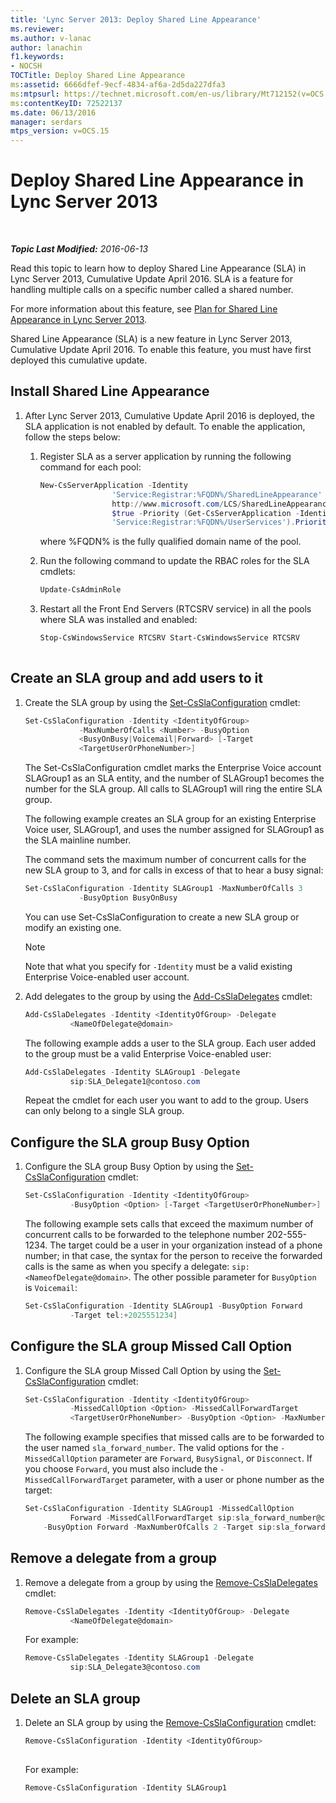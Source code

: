 ```yaml
---
title: 'Lync Server 2013: Deploy Shared Line Appearance'
ms.reviewer: 
ms.author: v-lanac
author: lanachin
f1.keywords:
- NOCSH
TOCTitle: Deploy Shared Line Appearance
ms:assetid: 6666dfef-9ecf-4834-af6a-2d5da227dfa3
ms:mtpsurl: https://technet.microsoft.com/en-us/library/Mt712152(v=OCS.15)
ms:contentKeyID: 72522137
ms.date: 06/13/2016
manager: serdars
mtps_version: v=OCS.15
---
```


<div data-xmlns="http://www.w3.org/1999/xhtml">

<div class="topic" data-xmlns="http://www.w3.org/1999/xhtml" data-msxsl="urn:schemas-microsoft-com:xslt" data-cs="https://msdn.microsoft.com/">

<div data-asp="https://msdn2.microsoft.com/asp">

# Deploy Shared Line Appearance in Lync Server 2013

</div>

<div id="mainSection">

<div id="mainBody">

<span> </span>

_**Topic Last Modified:** 2016-06-13_

Read this topic to learn how to deploy Shared Line Appearance (SLA) in Lync Server 2013, Cumulative Update April 2016. SLA is a feature for handling multiple calls on a specific number called a shared number.

For more information about this feature, see [Plan for Shared Line Appearance in Lync Server 2013](lync-server-2013-plan-for-shared-line-appearance.md).

Shared Line Appearance (SLA) is a new feature in Lync Server 2013, Cumulative Update April 2016. To enable this feature, you must have first deployed this cumulative update.

<div>

## Install Shared Line Appearance

1.  After Lync Server 2013, Cumulative Update April 2016 is deployed, the SLA application is not enabled by default. To enable the application, follow the steps below:
    
    1.  Register SLA as a server application by running the following command for each pool:
        ```powershell
        New-CsServerApplication -Identity
                        'Service:Registrar:%FQDN%/SharedLineAppearance' -Uri
                        http://www.microsoft.com/LCS/SharedLineAppearance -Critical $false -Enabled
                        $true -Priority (Get-CsServerApplication -Identity
                        'Service:Registrar:%FQDN%/UserServices').Priority 
        ```
        where %FQDN% is the fully qualified domain name of the pool.
    
    2.  Run the following command to update the RBAC roles for the SLA cmdlets:
        ```powershell
        Update-CsAdminRole 
        ```
    3.  Restart all the Front End Servers (RTCSRV service) in all the pools where SLA was installed and enabled:
        
        ```powershell 
        Stop-CsWindowsService RTCSRV Start-CsWindowsService RTCSRV
                        
        ```

</div>

<div>

## Create an SLA group and add users to it

1.  Create the SLA group by using the [Set-CsSlaConfiguration](https://docs.microsoft.com/powershell/module/skype/set-csslaconfiguration) cmdlet:
    ```powershell
    Set-CsSlaConfiguration -Identity <IdentityOfGroup>
                -MaxNumberOfCalls <Number> -BusyOption
                <BusyOnBusy|Voicemail|Forward> [-Target
                <TargetUserOrPhoneNumber>]
    ```
    The Set-CsSlaConfiguration cmdlet marks the Enterprise Voice account SLAGroup1 as an SLA entity, and the number of SLAGroup1 becomes the number for the SLA group. All calls to SLAGroup1 will ring the entire SLA group.
    
    The following example creates an SLA group for an existing Enterprise Voice user, SLAGroup1, and uses the number assigned for SLAGroup1 as the SLA mainline number.
    
    The command sets the maximum number of concurrent calls for the new SLA group to 3, and for calls in excess of that to hear a busy signal:
    ```powershell
    Set-CsSlaConfiguration -Identity SLAGroup1 -MaxNumberOfCalls 3
                -BusyOption BusyOnBusy
    ```
    You can use Set-CsSlaConfiguration to create a new SLA group or modify an existing one.
    
    <div>
    

    > [!NOTE]  
    > Note that what you specify for <CODE>-Identity</CODE> must be a valid existing Enterprise Voice-enabled user account.

    
    </div>

2.  Add delegates to the group by using the [Add-CsSlaDelegates](https://docs.microsoft.com/powershell/module/skype/add-cssladelegates) cmdlet:
    ```powershell
    Add-CsSlaDelegates -Identity <IdentityOfGroup> -Delegate
              <NameOfDelegate@domain>
    ```
    The following example adds a user to the SLA group. Each user added to the group must be a valid Enterprise Voice-enabled user:
    ```powershell
    Add-CsSlaDelegates -Identity SLAGroup1 -Delegate
              sip:SLA_Delegate1@contoso.com
    ```
    Repeat the cmdlet for each user you want to add to the group. Users can only belong to a single SLA group.

</div>

<div>

## Configure the SLA group Busy Option

1.  Configure the SLA group Busy Option by using the [Set-CsSlaConfiguration](https://docs.microsoft.com/powershell/module/skype/set-csslaconfiguration) cmdlet:
    ```powershell
    Set-CsSlaConfiguration -Identity <IdentityOfGroup>
              -BusyOption <Option> [-Target <TargetUserOrPhoneNumber>]
    ```
    The following example sets calls that exceed the maximum number of concurrent calls to be forwarded to the telephone number 202-555-1234. The target could be a user in your organization instead of a phone number; in that case, the syntax for the person to receive the forwarded calls is the same as when you specify a delegate: `sip:<NameofDelegate@domain>`. The other possible parameter for `BusyOption` is `Voicemail`:
    ```powershell
    Set-CsSlaConfiguration -Identity SLAGroup1 -BusyOption Forward
              -Target tel:+2025551234]
    ```
</div>

<div>

## Configure the SLA group Missed Call Option

1.  Configure the SLA group Missed Call Option by using the [Set-CsSlaConfiguration](https://docs.microsoft.com/powershell/module/skype/set-csslaconfiguration) cmdlet:
    ```powershell
    Set-CsSlaConfiguration -Identity <IdentityOfGroup> 
              -MissedCallOption <Option> -MissedCallForwardTarget
              <TargetUserOrPhoneNumber> -BusyOption <Option> -MaxNumberofCalls <#> -Target [Target]
    ```
    The following example specifies that missed calls are to be forwarded to the user named `sla_forward_number`. The valid options for the `-MissedCallOption` parameter are `Forward`, `BusySignal`, or `Disconnect`. If you choose `Forward`, you must also include the `-MissedCallForwardTarget` parameter, with a user or phone number as the target:
    ```powershell
    Set-CsSlaConfiguration -Identity SLAGroup1 -MissedCallOption
              Forward -MissedCallForwardTarget sip:sla_forward_number@contoso.com 
        -BusyOption Forward -MaxNumberOfCalls 2 -Target sip:sla_forward_number@contoso.com 
    ```
</div>

<div>

## Remove a delegate from a group

1.  Remove a delegate from a group by using the [Remove-CsSlaDelegates](https://docs.microsoft.com/powershell/module/skype/remove-cssladelegates) cmdlet:
    ```powershell
    Remove-CsSlaDelegates -Identity <IdentityOfGroup> -Delegate
              <NameOfDelegate@domain>
    ```
    For example:
    ```powershell
    Remove-CsSlaDelegates -Identity SLAGroup1 -Delegate
              sip:SLA_Delegate3@contoso.com
    ```
</div>

<div>

## Delete an SLA group

1.  Delete an SLA group by using the [Remove-CsSlaConfiguration](https://docs.microsoft.com/powershell/module/skype/remove-csslaconfiguration?view=skype-ps) cmdlet:
    
    ```powershell
    Remove-CsSlaConfiguration -Identity <IdentityOfGroup>
              
    ```
    
    For example:
    ```powershell
    Remove-CsSlaConfiguration -Identity SLAGroup1 
    ```
</div>

</div>

<span> </span>

</div>

</div>

</div>


